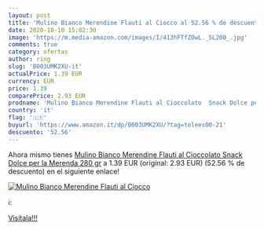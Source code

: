```yaml
---
layout: post
title: 'Mulino Bianco Merendine Flauti al Ciocco al 52.56 % de descuento'
date: 2020-10-10 15:02:30
image: 'https://m.media-amazon.com/images/I/413hFTfZOwL._SL200_.jpg'
comments: true
category: ofertas
author: ring
slug: 'B003UMK2XU-it'
actualPrice: 1.39 EUR
currency: EUR
price: 1.39
comparePrice: 2.93 EUR
prodname: 'Mulino Bianco Merendine Flauti al Cioccolato  Snack Dolce per la Merenda  280 gr'
country: 'it'
flag: '🇮🇹'
buyurl: 'https://www.amazon.it/dp/B003UMK2XU/?tag=tolees00-21'
descuento: '52.56'
---
```


Ahora mismo tienes [Mulino Bianco Merendine Flauti al Cioccolato  Snack Dolce per la Merenda  280 gr](https://www.amazon.it/dp/B003UMK2XU/?tag=tolees00-21) a 1.39 EUR (original: 2.93 EUR) (52.56 %  de descuento) en el siguiente enlace!

[![Mulino Bianco Merendine Flauti al Ciocco](https://m.media-amazon.com/images/I/413hFTfZOwL._SL200_.jpg)](https://www.amazon.it/dp/B003UMK2XU/?tag=tolees00-21)

ℹ️:


[Visítala!!!](https://www.amazon.it/dp/B003UMK2XU/?tag=tolees00-21)
